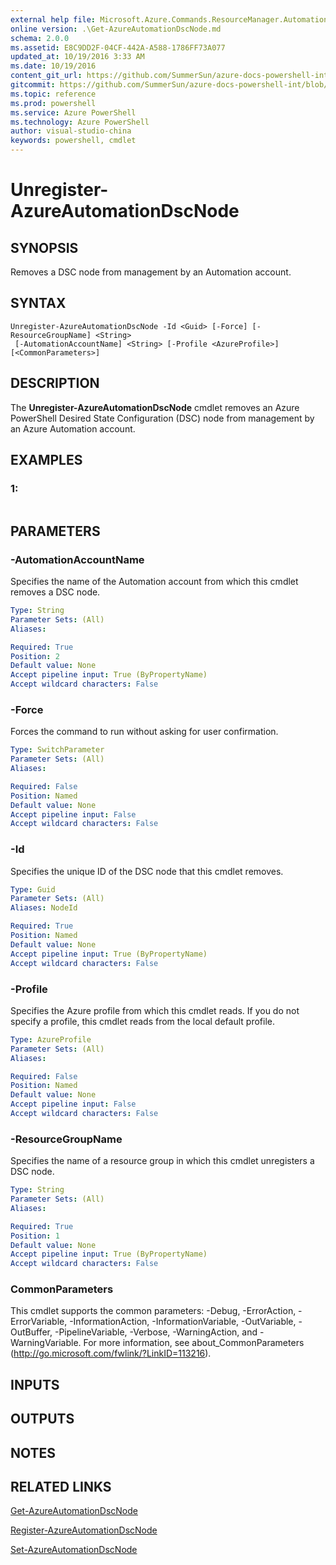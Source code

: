 ```yaml
---
external help file: Microsoft.Azure.Commands.ResourceManager.Automation.dll-Help.xml
online version: .\Get-AzureAutomationDscNode.md
schema: 2.0.0
ms.assetid: E8C9DD2F-04CF-442A-A588-1786FF73A077
updated_at: 10/19/2016 3:33 AM
ms.date: 10/19/2016
content_git_url: https://github.com/SummerSun/azure-docs-powershell-int/blob/master/azureps-cmdlets-docs/ResourceManager/AzureRM.Automation/v0.9.8/Unregister-AzureAutomationDscNode.md
gitcommit: https://github.com/SummerSun/azure-docs-powershell-int/blob/c0d1e448da01261236e9ece01ca5c2a98effbf31/azureps-cmdlets-docs/ResourceManager/AzureRM.Automation/v0.9.8/Unregister-AzureAutomationDscNode.md
ms.topic: reference
ms.prod: powershell
ms.service: Azure PowerShell
ms.technology: Azure PowerShell
author: visual-studio-china
keywords: powershell, cmdlet
---
```


# Unregister-AzureAutomationDscNode

## SYNOPSIS
Removes a DSC node from management by an Automation account.

## SYNTAX

```
Unregister-AzureAutomationDscNode -Id <Guid> [-Force] [-ResourceGroupName] <String>
 [-AutomationAccountName] <String> [-Profile <AzureProfile>] [<CommonParameters>]
```

## DESCRIPTION
The **Unregister-AzureAutomationDscNode** cmdlet removes an Azure PowerShell Desired State Configuration (DSC) node from management by an Azure Automation account.

## EXAMPLES

### 1:
```

```

## PARAMETERS

### -AutomationAccountName
Specifies the name of the Automation account from which this cmdlet removes a DSC node.

```yaml
Type: String
Parameter Sets: (All)
Aliases: 

Required: True
Position: 2
Default value: None
Accept pipeline input: True (ByPropertyName)
Accept wildcard characters: False
```

### -Force
Forces the command to run without asking for user confirmation.

```yaml
Type: SwitchParameter
Parameter Sets: (All)
Aliases: 

Required: False
Position: Named
Default value: None
Accept pipeline input: False
Accept wildcard characters: False
```

### -Id
Specifies the unique ID of the DSC node that this cmdlet removes.

```yaml
Type: Guid
Parameter Sets: (All)
Aliases: NodeId

Required: True
Position: Named
Default value: None
Accept pipeline input: True (ByPropertyName)
Accept wildcard characters: False
```

### -Profile
Specifies the Azure profile from which this cmdlet reads.
If you do not specify a profile, this cmdlet reads from the local default profile.

```yaml
Type: AzureProfile
Parameter Sets: (All)
Aliases: 

Required: False
Position: Named
Default value: None
Accept pipeline input: False
Accept wildcard characters: False
```

### -ResourceGroupName
Specifies the name of a resource group in which this cmdlet unregisters a DSC node.

```yaml
Type: String
Parameter Sets: (All)
Aliases: 

Required: True
Position: 1
Default value: None
Accept pipeline input: True (ByPropertyName)
Accept wildcard characters: False
```

### CommonParameters
This cmdlet supports the common parameters: -Debug, -ErrorAction, -ErrorVariable, -InformationAction, -InformationVariable, -OutVariable, -OutBuffer, -PipelineVariable, -Verbose, -WarningAction, and -WarningVariable. For more information, see about_CommonParameters (http://go.microsoft.com/fwlink/?LinkID=113216).

## INPUTS

## OUTPUTS

## NOTES

## RELATED LINKS

[Get-AzureAutomationDscNode](.\Get-AzureAutomationDscNode.md)

[Register-AzureAutomationDscNode](.\Register-AzureAutomationDscNode.md)

[Set-AzureAutomationDscNode](.\Set-AzureAutomationDscNode.md)


